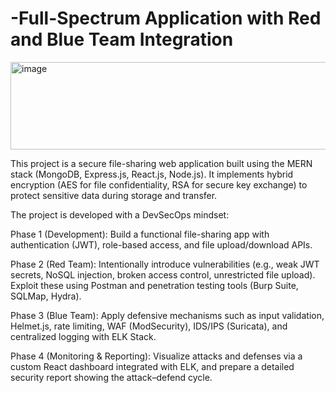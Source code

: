 # -Full-Spectrum Application with Red and Blue Team Integration
<img width="1759" height="140" alt="image" src="https://github.com/user-attachments/assets/527f5031-979b-4abc-9817-1955cfabba61" />

This project is a secure file-sharing web application built using the MERN stack (MongoDB, Express.js, React.js, Node.js). It implements hybrid encryption (AES for file confidentiality, RSA for secure key exchange) to protect sensitive data during storage and transfer.

The project is developed with a DevSecOps mindset:

Phase 1 (Development): Build a functional file-sharing app with authentication (JWT), role-based access, and file upload/download APIs.

Phase 2 (Red Team): Intentionally introduce vulnerabilities (e.g., weak JWT secrets, NoSQL injection, broken access control, unrestricted file upload). Exploit these using Postman and penetration testing tools (Burp Suite, SQLMap, Hydra).

Phase 3 (Blue Team): Apply defensive mechanisms such as input validation, Helmet.js, rate limiting, WAF (ModSecurity), IDS/IPS (Suricata), and centralized logging with ELK Stack.

Phase 4 (Monitoring & Reporting): Visualize attacks and defenses via a custom React dashboard integrated with ELK, and prepare a detailed security report showing the attack–defend cycle.
